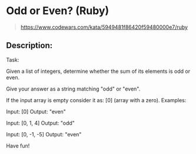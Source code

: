 # Odd or Even? (Ruby)

> https://www.codewars.com/kata/5949481f86420f59480000e7/ruby

## Description:
Task:

Given a list of integers, determine whether the sum of its elements is odd or even.

Give your answer as a string matching "odd" or "even".

If the input array is empty consider it as: [0] (array with a zero).
Examples:

Input: [0]
Output: "even"

Input: [0, 1, 4]
Output: "odd"

Input: [0, -1, -5]
Output: "even"

Have fun!

